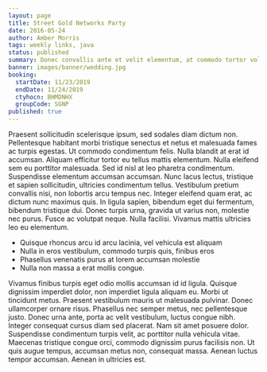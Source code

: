 ```yaml
---
layout: page
title: Street Gold Networks Party
date: 2016-05-24
author: Amber Morris
tags: weekly links, java
status: published
summary: Donec convallis ante et velit elementum, at commodo tortor volutpat.
banner: images/banner/wedding.jpg
booking:
  startDate: 11/23/2019
  endDate: 11/24/2019
  ctyhocn: BHMDNHX
  groupCode: SGNP
published: true
---
```

Praesent sollicitudin scelerisque ipsum, sed sodales diam dictum non. Pellentesque habitant morbi tristique senectus et netus et malesuada fames ac turpis egestas. Ut commodo condimentum felis. Nulla blandit at erat id accumsan. Aliquam efficitur tortor eu tellus mattis elementum. Nulla eleifend sem eu porttitor malesuada. Sed id nisl at leo pharetra condimentum. Suspendisse elementum accumsan accumsan. Nunc lacus lectus, tristique et sapien sollicitudin, ultricies condimentum tellus. Vestibulum pretium convallis nisi, non lobortis arcu tempus nec. Integer eleifend quam erat, ac dictum nunc maximus quis. In ligula sapien, bibendum eget dui fermentum, bibendum tristique dui. Donec turpis urna, gravida ut varius non, molestie nec purus. Fusce ac volutpat neque. Nulla facilisi. Vivamus mattis ultricies leo eu elementum.

* Quisque rhoncus arcu id arcu lacinia, vel vehicula est aliquam
* Nulla in eros vestibulum, commodo turpis quis, finibus eros
* Phasellus venenatis purus at lorem accumsan molestie
* Nulla non massa a erat mollis congue.

Vivamus finibus turpis eget odio mollis accumsan id id ligula. Quisque dignissim imperdiet dolor, non imperdiet ligula aliquam eu. Morbi ut tincidunt metus. Praesent vestibulum mauris ut malesuada pulvinar. Donec ullamcorper ornare risus. Phasellus nec semper metus, nec pellentesque justo. Donec urna ante, porta ac velit vestibulum, luctus congue nibh. Integer consequat cursus diam sed placerat. Nam sit amet posuere dolor. Suspendisse condimentum turpis velit, ac porttitor nulla vehicula vitae. Maecenas tristique congue orci, commodo dignissim purus facilisis non. Ut quis augue tempus, accumsan metus non, consequat massa. Aenean luctus tempor accumsan. Aenean in ultricies est.
